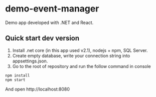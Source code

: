 # demo-event-manager

Demo app developed with .NET and React.


## Quick start dev version

1. Install .net core (in this app used v2.1), nodejs + npm, SQL Server.
2. Create empty database, write your connection string into appsettings.json.
3. Go to the root of repository and run the follow command in console

```
npm install
npm start
```

And open http://localhost:8080

